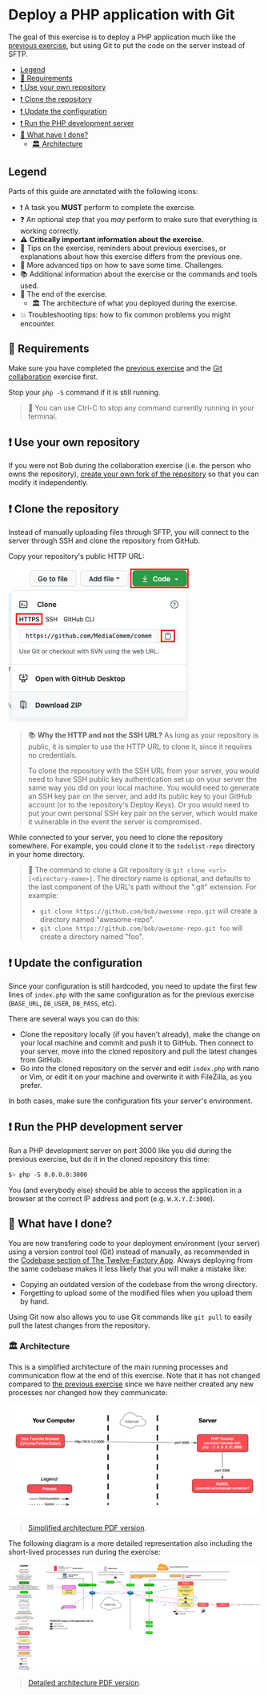 # Deploy a PHP application with Git

The goal of this exercise is to deploy a PHP application much like the [previous
exercise](sftp-deployment.md), but using Git to put the code on the server
instead of SFTP.

<!-- START doctoc generated TOC please keep comment here to allow auto update -->
<!-- DON'T EDIT THIS SECTION, INSTEAD RE-RUN doctoc TO UPDATE -->

- [Legend](#legend)
- [:gem: Requirements](#gem-requirements)
- [:exclamation: Use your own repository](#exclamation-use-your-own-repository)
- [:exclamation: Clone the repository](#exclamation-clone-the-repository)
- [:exclamation: Update the configuration](#exclamation-update-the-configuration)
- [:exclamation: Run the PHP development server](#exclamation-run-the-php-development-server)
- [:checkered_flag: What have I done?](#checkered_flag-what-have-i-done)
  - [:classical_building: Architecture](#classical_building-architecture)

<!-- END doctoc generated TOC please keep comment here to allow auto update -->

## Legend

Parts of this guide are annotated with the following icons:

- :exclamation: A task you **MUST** perform to complete the exercise.
- :question: An optional step that you _may_ perform to make sure that
  everything is working correctly.
- :warning: **Critically important information about the exercise.**
- :gem: Tips on the exercise, reminders about previous exercises, or
  explanations about how this exercise differs from the previous one.
- :space_invader: More advanced tips on how to save some time. Challenges.
- :books: Additional information about the exercise or the commands and tools
  used.
- :checkered_flag: The end of the exercise.
  - :classical_building: The architecture of what you deployed during the
    exercise.
- :boom: Troubleshooting tips: how to fix common problems you might encounter.

## :gem: Requirements

Make sure you have completed the [previous exercise](sftp-deployment.md) and the
[Git
collaboration](https://github.com/MediaComem/comem-archidep-php-todo-exercise)
exercise first.

Stop your `php -S` command if it is still running.

> :gem: You can use Ctrl-C to stop any command currently running in your
> terminal.

## :exclamation: Use your own repository

If you were not Bob during the collaboration exercise (i.e. the person who owns
the repository), [create your own fork of the repository][github-fork] so that
you can modify it independently.

## :exclamation: Clone the repository

Instead of manually uploading files through SFTP, you will connect to the server
through SSH and clone the repository from GitHub.

Copy your repository's public HTTP URL:

![HTTP Clone URL](../images/github-http-clone-url.png)

> :books: **Why the HTTP and not the SSH URL?** As long as your repository is
> public, it is simpler to use the HTTP URL to clone it, since it requires no
> credentials.
>
> To clone the repository with the SSH URL from your server, you would need to
> have SSH public key authentication set up on your server the same way you did
> on your local machine. You would need to generate an SSH key pair on the
> server, and add its public key to your GitHub account (or to the repository's
> Deploy Keys). Or you would need to put your own personal SSH key pair on the
> server, which would make it vulnerable in the event the server is compromised.

While connected to your server, you need to clone the repository somewhere. For
example, you could clone it to the `todolist-repo` directory in your home
directory.

> :gem: The command to clone a Git repository is `git clone <url>
> [<directory-name>]`. The directory name is optional, and defaults to the last
> component of the URL's path without the ".git" extension. For example:
>
> * `git clone https://github.com/bob/awesome-repo.git` will create a directory
>   named "awesome-repo".
> * `git clone https://github.com/bob/awesome-repo.git foo` will create a
>   directory named "foo".

## :exclamation: Update the configuration

Since your configuration is still hardcoded, you need to update the first few
lines of `index.php` with the same configuration as for the previous exercise
(`BASE_URL`, `DB_USER`, `DB_PASS`, etc).

There are several ways you can do this:

* Clone the repository locally (if you haven't already), make the change on your
  local machine and commit and push it to GitHub. Then connect to your server,
  move into the cloned repository and pull the latest changes from GitHub.
* Go into the cloned repository on the server and edit `index.php` with nano or
  Vim, or edit it on your machine and overwrite it with FileZilla, as you
  prefer.

In both cases, make sure the configuration fits your server's environment.

## :exclamation: Run the PHP development server

Run a PHP development server on port 3000 like you did during the previous
exercise, but do it in the cloned repository this time:

```bash
$> php -S 0.0.0.0:3000
```

You (and everybody else) should be able to access the application in a browser
at the correct IP address and port (e.g. `W.X.Y.Z:3000`).

## :checkered_flag: What have I done?

You are now transfering code to your deployment environment (your server) using
a version control tool (Git) instead of manually, as recommended in the
[Codebase section of The Twelve-Factory App](https://12factor.net/codebase).
Always deploying from the same codebase makes it less likely that you will make
a mistake like:

- Copying an outdated version of the codebase from the wrong directory.
- Forgetting to upload some of the modified files when you upload them by hand.

Using Git now also allows you to use Git commands like `git pull` to easily pull
the latest changes from the repository.

### :classical_building: Architecture

This is a simplified architecture of the main running processes and
communication flow at the end of this exercise. Note that it has not changed
compared to [the previous exercise](./sftp-deployment.md#architecture) since we
have neither created any new processes nor changed how they communicate:

![Simplified architecture](sftp-deployment-simplified.png)

> [Simplified architecture PDF version](sftp-deployment-simplified.pdf).

The following diagram is a more detailed representation also including the
short-lived processes run during the exercise:

![Detailed architecture](git-clone-deployment.png)

> [Detailed architecture PDF version](git-clone-deployment.pdf).

[github-fork]: https://docs.github.com/en/get-started/quickstart/fork-a-repo
[php-todolist]: https://github.com/MediaComem/comem-archidep-php-todo-exercise

